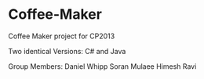 Coffee-Maker
============

Coffee Maker project for CP2013

Two identical Versions: C# and Java

Group Members: 
  Daniel Whipp
  Soran Mulaee
  Himesh Ravi
